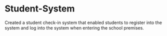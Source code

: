 # Student-System
Created a student check-in system that enabled students to register into the system and log into the system when entering the school premises.
